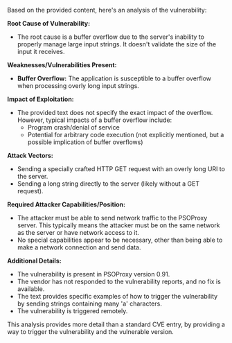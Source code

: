 Based on the provided content, here's an analysis of the vulnerability:

**Root Cause of Vulnerability:**
- The root cause is a buffer overflow due to the server's inability to properly manage large input strings. It doesn't validate the size of the input it receives.

**Weaknesses/Vulnerabilities Present:**
- **Buffer Overflow:** The application is susceptible to a buffer overflow when processing overly long input strings.

**Impact of Exploitation:**
- The provided text does not specify the exact impact of the overflow. However, typical impacts of a buffer overflow include:
    - Program crash/denial of service
    - Potential for arbitrary code execution (not explicitly mentioned, but a possible implication of buffer overflows)

**Attack Vectors:**
- Sending a specially crafted HTTP GET request with an overly long URI to the server.
- Sending a long string directly to the server (likely without a GET request).

**Required Attacker Capabilities/Position:**
- The attacker must be able to send network traffic to the PSOProxy server. This typically means the attacker must be on the same network as the server or have network access to it.
- No special capabilities appear to be necessary, other than being able to make a network connection and send data.

**Additional Details:**
- The vulnerability is present in PSOProxy version 0.91.
- The vendor has not responded to the vulnerability reports, and no fix is available.
- The text provides specific examples of how to trigger the vulnerability by sending strings containing many 'a' characters.
- The vulnerability is triggered remotely.

This analysis provides more detail than a standard CVE entry, by providing a way to trigger the vulnerability and the vulnerable version.